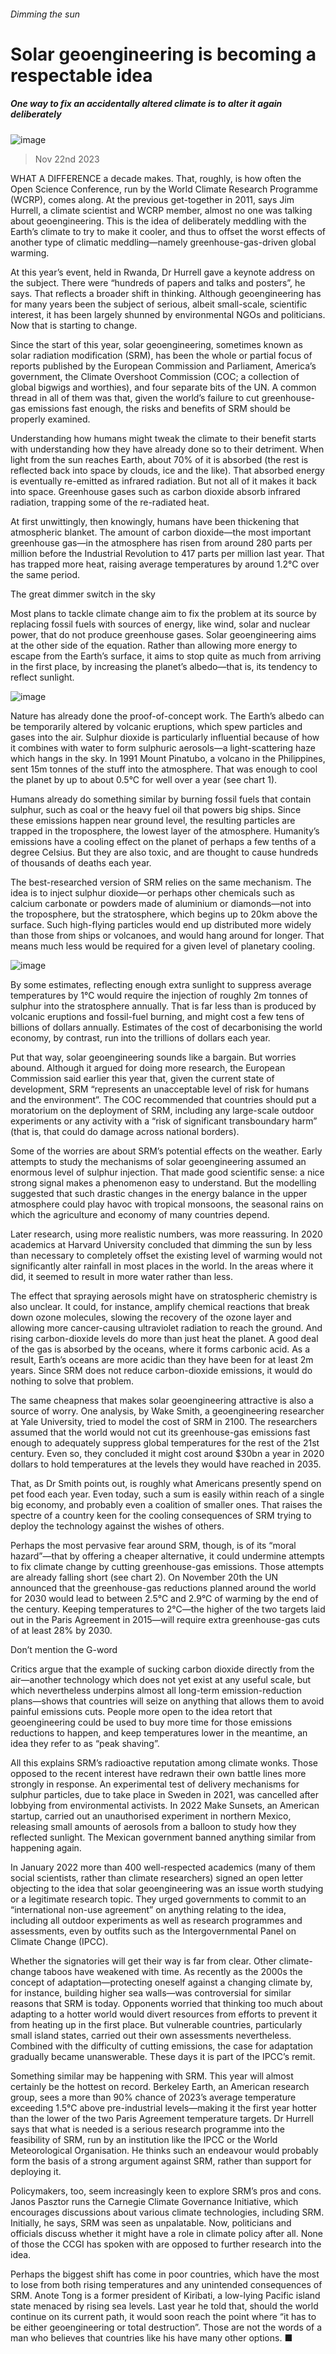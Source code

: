 ###### Dimming the sun
# Solar geoengineering is becoming a respectable idea 
##### One way to fix an accidentally altered climate is to alter it again deliberately 
![image](images/20231125_STP001.jpg) 
> Nov 22nd 2023 
WHAT A DIFFERENCE a decade makes. That, roughly, is how often the Open Science Conference, run by the World Climate Research Programme (WCRP), comes along. At the previous get-together in 2011, says Jim Hurrell, a climate scientist and WCRP member, almost no one was talking about geoengineering. This is the idea of deliberately meddling with the Earth’s climate to try to make it cooler, and thus to offset the worst effects of another type of climatic meddling—namely greenhouse-gas-driven global warming. 
At this year’s event, held in Rwanda, Dr Hurrell gave a keynote address on the subject. There were “hundreds of papers and talks and posters”, he says. That reflects a broader shift in thinking. Although geoengineering has for many years been the subject of serious, albeit small-scale, scientific interest, it has been largely shunned by environmental NGOs and politicians. Now that is starting to change. 
Since the start of this year, solar geoengineering, sometimes known as solar radiation modification (SRM), has been the whole or partial focus of reports published by the European Commission and Parliament, America’s government, the Climate Overshoot Commission (COC; a collection of global bigwigs and worthies), and four separate bits of the UN. A common thread in all of them was that, given the world’s failure to cut greenhouse-gas emissions fast enough, the risks and benefits of SRM should be properly examined. 
Understanding how humans might tweak the climate to their benefit starts with understanding how they have already done so to their detriment. When light from the sun reaches Earth, about 70% of it is absorbed (the rest is reflected back into space by clouds, ice and the like). That absorbed energy is eventually re-emitted as infrared radiation. But not all of it makes it back into space. Greenhouse gases such as carbon dioxide absorb infrared radiation, trapping some of the re-radiated heat. 
At first unwittingly, then knowingly, humans have been thickening that atmospheric blanket. The amount of carbon dioxide—the most important greenhouse gas—in the atmosphere has risen from around 280 parts per million before the Industrial Revolution to 417 parts per million last year. That has trapped more heat, raising average temperatures by around 1.2°C over the same period. 
The great dimmer switch in the sky
Most plans to tackle climate change aim to fix the problem at its source by replacing fossil fuels with sources of energy, like wind, solar and nuclear power, that do not produce greenhouse gases. Solar geoengineering aims at the other side of the equation. Rather than allowing more energy to escape from the Earth’s surface, it aims to stop quite as much from arriving in the first place, by increasing the planet’s albedo—that is, its tendency to reflect sunlight.
![image](images/20231125_STC524.png) 

Nature has already done the proof-of-concept work. The Earth’s albedo can be temporarily altered by volcanic eruptions, which spew particles and gases into the air. Sulphur dioxide is particularly influential because of how it combines with water to form sulphuric aerosols—a light-scattering haze which hangs in the sky. In 1991 Mount Pinatubo, a volcano in the Philippines, sent 15m tonnes of the stuff into the atmosphere. That was enough to cool the planet by up to about 0.5°C for well over a year (see chart 1).
Humans already do something similar by burning fossil fuels that contain sulphur, such as coal or the heavy fuel oil that powers big ships. Since these emissions happen near ground level, the resulting particles are trapped in the troposphere, the lowest layer of the atmosphere. Humanity’s emissions have a cooling effect on the planet of perhaps a few tenths of a degree Celsius. But they are also toxic, and are thought to cause hundreds of thousands of deaths each year. 
The best-researched version of SRM relies on the same mechanism. The idea is to inject sulphur dioxide—or perhaps other chemicals such as calcium carbonate or powders made of aluminium or diamonds—not into the troposphere, but the stratosphere, which begins up to 20km above the surface. Such high-flying particles would end up distributed more widely than those from ships or volcanoes, and would hang around for longer. That means much less would be required for a given level of planetary cooling.
![image](images/20231125_STC525.png) 

By some estimates, reflecting enough extra sunlight to suppress average temperatures by 1°C would require the injection of roughly 2m tonnes of sulphur into the stratosphere annually. That is far less than is produced by volcanic eruptions and fossil-fuel burning, and might cost a few tens of billions of dollars annually. Estimates of the cost of decarbonising the world economy, by contrast, run into the trillions of dollars each year. 
Put that way, solar geoengineering sounds like a bargain. But worries abound. Although it argued for doing more research, the European Commission said earlier this year that, given the current state of development, SRM “represents an unacceptable level of risk for humans and the environment”. The COC recommended that countries should put a moratorium on the deployment of SRM, including any large-scale outdoor experiments or any activity with a “risk of significant transboundary harm” (that is, that could do damage across national borders). 
Some of the worries are about SRM’s potential effects on the weather. Early attempts to study the mechanisms of solar geoengineering assumed an enormous level of sulphur injection. That made good scientific sense: a nice strong signal makes a phenomenon easy to understand. But the modelling suggested that such drastic changes in the energy balance in the upper atmosphere could play havoc with tropical monsoons, the seasonal rains on which the agriculture and economy of many countries depend. 
Later research, using more realistic numbers, was more reassuring. In 2020 academics at Harvard University concluded that dimming the sun by less than necessary to completely offset the existing level of warming would not significantly alter rainfall in most places in the world. In the areas where it did, it seemed to result in more water rather than less.
The effect that spraying aerosols might have on stratospheric chemistry is also unclear. It could, for instance, amplify chemical reactions that break down ozone molecules, slowing the recovery of the ozone layer and allowing more cancer-causing ultraviolet radiation to reach the ground. And rising carbon-dioxide levels do more than just heat the planet. A good deal of the gas is absorbed by the oceans, where it forms carbonic acid. As a result, Earth’s oceans are more acidic than they have been for at least 2m years. Since SRM does not reduce carbon-dioxide emissions, it would do nothing to solve that problem.
The same cheapness that makes solar geoengineering attractive is also a source of worry. One analysis, by Wake Smith, a geoengineering researcher at Yale University, tried to model the cost of SRM in 2100. The researchers assumed that the world would not cut its greenhouse-gas emissions fast enough to adequately suppress global temperatures for the rest of the 21st century. Even so, they concluded it might cost around $30bn a year in 2020 dollars to hold temperatures at the levels they would have reached in 2035. 
That, as Dr Smith points out, is roughly what Americans presently spend on pet food each year. Even today, such a sum is easily within reach of a single big economy, and probably even a coalition of smaller ones. That raises the spectre of a country keen for the cooling consequences of SRM trying to deploy the technology against the wishes of others. 
Perhaps the most pervasive fear around SRM, though, is of its “moral hazard”—that by offering a cheaper alternative, it could undermine attempts to fix climate change by cutting greenhouse-gas emissions. Those attempts are already falling short (see chart 2). On November 20th the UN announced that the greenhouse-gas reductions planned around the world for 2030 would lead to between 2.5°C and 2.9°C of warming by the end of the century. Keeping temperatures to 2°C—the higher of the two targets laid out in the Paris Agreement in 2015—will require extra greenhouse-gas cuts of at least 28% by 2030.
Don’t mention the G-word
Critics argue that the example of sucking carbon dioxide directly from the air—another technology which does not yet exist at any useful scale, but which nevertheless underpins almost all long-term emission-reduction plans—shows that countries will seize on anything that allows them to avoid painful emissions cuts. People more open to the idea retort that geoengineering could be used to buy more time for those emissions reductions to happen, and keep temperatures lower in the meantime, an idea they refer to as “peak shaving”.
All this explains SRM’s radioactive reputation among climate wonks. Those opposed to the recent interest have redrawn their own battle lines more strongly in response. An experimental test of delivery mechanisms for sulphur particles, due to take place in Sweden in 2021, was cancelled after lobbying from environmental activists. In 2022 Make Sunsets, an American startup, carried out an unauthorised experiment in northern Mexico, releasing small amounts of aerosols from a balloon to study how they reflected sunlight. The Mexican government banned anything similar from happening again. 
In January 2022 more than 400 well-respected academics (many of them social scientists, rather than climate researchers) signed an open letter objecting to the idea that solar geoengineering was an issue worth studying or a legitimate research topic. They urged governments to commit to an “international non-use agreement” on anything relating to the idea, including all outdoor experiments as well as research programmes and assessments, even by outfits such as the Intergovernmental Panel on Climate Change (IPCC). 
Whether the signatories will get their way is far from clear. Other climate-change taboos have weakened with time. As recently as the 2000s the concept of adaptation—protecting oneself against a changing climate by, for instance, building higher sea walls—was controversial for similar reasons that SRM is today. Opponents worried that thinking too much about adapting to a hotter world would divert resources from efforts to prevent it from heating up in the first place. But vulnerable countries, particularly small island states, carried out their own assessments nevertheless. Combined with the difficulty of cutting emissions, the case for adaptation gradually became unanswerable. These days it is part of the IPCC’s remit. 
Something similar may be happening with SRM. This year will almost certainly be the hottest on record. Berkeley Earth, an American research group, sees a more than 90% chance of 2023’s average temperature exceeding 1.5°C above pre-industrial levels—making it the first year hotter than the lower of the two Paris Agreement temperature targets. Dr Hurrell says that what is needed is a serious research programme into the feasibility of SRM, run by an institution like the IPCC or the World Meteorological Organisation. He thinks such an endeavour would probably form the basis of a strong argument against SRM, rather than support for deploying it. 
Policymakers, too, seem increasingly keen to explore SRM’s pros and cons. Janos Pasztor runs the Carnegie Climate Governance Initiative, which encourages discussions about various climate technologies, including SRM. Initially, he says, SRM was seen as unpalatable. Now, politicians and officials discuss whether it might have a role in climate policy after all. None of those the CCGI has spoken with are opposed to further research into the idea.
Perhaps the biggest shift has come in poor countries, which have the most to lose from both rising temperatures and any unintended consequences of SRM. Anote Tong is a former president of Kiribati, a low-lying Pacific island state menaced by rising sea levels. Last year he told  that, should the world continue on its current path, it would soon reach the point where “it has to be either geoengineering or total destruction”. Those are not the words of a man who believes that countries like his have many other options. ■


